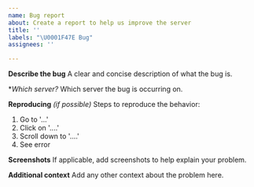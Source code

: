 ```yaml
---
name: Bug report
about: Create a report to help us improve the server
title: ''
labels: "\U0001F47E Bug"
assignees: ''

---
```


**Describe the bug**
A clear and concise description of what the bug is.

**Which server?*
Which server the bug is occurring on.

**Reproducing** _(if possible)_
Steps to reproduce the behavior:
1. Go to '...'
2. Click on '....'
3. Scroll down to '....'
4. See error

**Screenshots**
If applicable, add screenshots to help explain your problem.

**Additional context**
Add any other context about the problem here.
